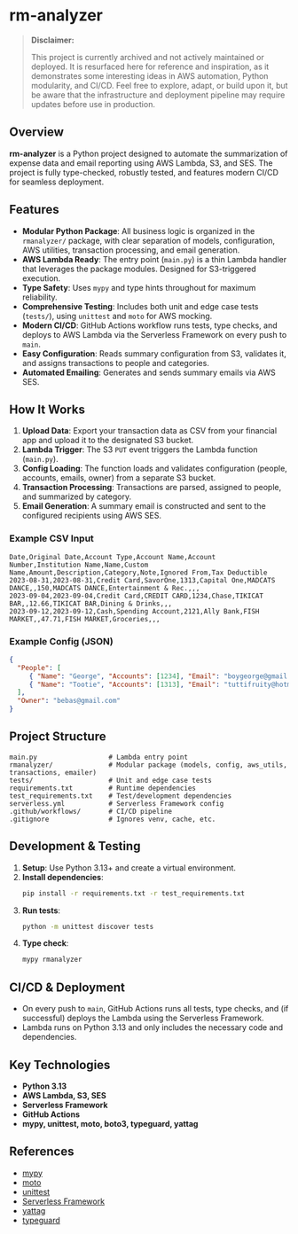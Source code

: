 
# rm-analyzer

> **Disclaimer:**
>
> This project is currently archived and not actively maintained or deployed. It is resurfaced here for reference and inspiration, as it demonstrates some interesting ideas in AWS automation, Python modularity, and CI/CD. Feel free to explore, adapt, or build upon it, but be aware that the infrastructure and deployment pipeline may require updates before use in production.

## Overview

**rm-analyzer** is a Python project designed to automate the summarization of expense data and email reporting using AWS Lambda, S3, and SES. The project is fully type-checked, robustly tested, and features modern CI/CD for seamless deployment.

## Features

- **Modular Python Package**: All business logic is organized in the `rmanalyzer/` package, with clear separation of models, configuration, AWS utilities, transaction processing, and email generation.
- **AWS Lambda Ready**: The entry point (`main.py`) is a thin Lambda handler that leverages the package modules. Designed for S3-triggered execution.
- **Type Safety**: Uses `mypy` and type hints throughout for maximum reliability.
- **Comprehensive Testing**: Includes both unit and edge case tests (`tests/`), using `unittest` and `moto` for AWS mocking.
- **Modern CI/CD**: GitHub Actions workflow runs tests, type checks, and deploys to AWS Lambda via the Serverless Framework on every push to `main`.
- **Easy Configuration**: Reads summary configuration from S3, validates it, and assigns transactions to people and categories.
- **Automated Emailing**: Generates and sends summary emails via AWS SES.

## How It Works

1. **Upload Data**: Export your transaction data as CSV from your financial app and upload it to the designated S3 bucket.
2. **Lambda Trigger**: The S3 `PUT` event triggers the Lambda function (`main.py`).
3. **Config Loading**: The function loads and validates configuration (people, accounts, emails, owner) from a separate S3 bucket.
4. **Transaction Processing**: Transactions are parsed, assigned to people, and summarized by category.
5. **Email Generation**: A summary email is constructed and sent to the configured recipients using AWS SES.

### Example CSV Input

```csv
Date,Original Date,Account Type,Account Name,Account Number,Institution Name,Name,Custom Name,Amount,Description,Category,Note,Ignored From,Tax Deductible
2023-08-31,2023-08-31,Credit Card,SavorOne,1313,Capital One,MADCATS DANCE,,150,MADCATS DANCE,Entertainment & Rec.,,,
2023-09-04,2023-09-04,Credit Card,CREDIT CARD,1234,Chase,TIKICAT BAR,,12.66,TIKICAT BAR,Dining & Drinks,,,
2023-09-12,2023-09-12,Cash,Spending Account,2121,Ally Bank,FISH MARKET,,47.71,FISH MARKET,Groceries,,,
```

### Example Config (JSON)

```json
{
  "People": [
     { "Name": "George", "Accounts": [1234], "Email": "boygeorge@gmail.com" },
     { "Name": "Tootie", "Accounts": [1313], "Email": "tuttifruity@hotmail.com" }
  ],
  "Owner": "bebas@gmail.com"
}
```

## Project Structure

```
main.py                  # Lambda entry point
rmanalyzer/              # Modular package (models, config, aws_utils, transactions, emailer)
tests/                   # Unit and edge case tests
requirements.txt         # Runtime dependencies
test_requirements.txt    # Test/development dependencies
serverless.yml           # Serverless Framework config
.github/workflows/       # CI/CD pipeline
.gitignore               # Ignores venv, cache, etc.
```

## Development & Testing

1. **Setup**: Use Python 3.13+ and create a virtual environment.
2. **Install dependencies**:
    ```sh
    pip install -r requirements.txt -r test_requirements.txt
    ```
3. **Run tests**:
    ```sh
    python -m unittest discover tests
    ```
4. **Type check**:
    ```sh
    mypy rmanalyzer
    ```

## CI/CD & Deployment

- On every push to `main`, GitHub Actions runs all tests, type checks, and (if successful) deploys the Lambda using the Serverless Framework.
- Lambda runs on Python 3.13 and only includes the necessary code and dependencies.

## Key Technologies

- **Python 3.13**
- **AWS Lambda, S3, SES**
- **Serverless Framework**
- **GitHub Actions**
- **mypy, unittest, moto, boto3, typeguard, yattag**

## References

- [mypy](https://mypy.readthedocs.io/en/stable/getting_started.html)
- [moto](https://docs.getmoto.org/en/latest/docs/getting_started.html)
- [unittest](https://realpython.com/python-testing/)
- [Serverless Framework](https://www.serverless.com/framework/docs/tutorial)
- [yattag](https://www.yattag.org/#tutorial)
- [typeguard](https://typeguard.readthedocs.io/en/stable/)
